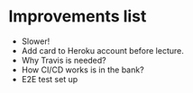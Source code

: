 # Improvements list
- Slower!
- Add card to Heroku account before lecture.
- Why Travis is needed?
- How CI/CD works is in the bank?
- E2E test set up
